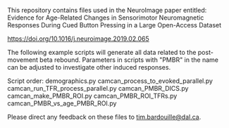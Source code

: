 This repository contains files used in the NeuroImage paper entitled: Evidence for Age-Related Changes in Sensorimotor Neuromagnetic Responses During Cued Button Pressing in a Large Open-Access Dataset

https://doi.org/10.1016/j.neuroimage.2019.02.065

The following example scripts will generate all data related to the post-movement beta rebound. Parameters in scripts with "PMBR" in the name can be adjusted to investigate other induced responses.

Script order:
demographics.py
camcan_process_to_evoked_parallel.py  
camcan_run_TFR_process_parallel.py
camcan_PMBR_DICS.py
camcan_make_PMBR_ROI.py
camcan_PMBR_ROI_TFRs.py
camcan_PMBR_vs_age_PMBR_ROI.py

Please direct any feedback on these files to tim.bardouille@dal.ca.



